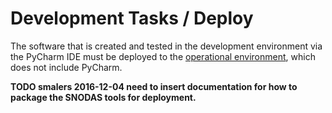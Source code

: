 # Development Tasks / Deploy

The software that is created and tested in the development environment via the PyCharm IDE must be deployed to the
[operational environment](../deployed-env/overview/),
which does not include PyCharm.

**TODO smalers 2016-12-04 need to insert documentation for how to package the SNODAS tools for deployment.**
